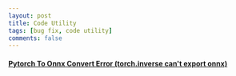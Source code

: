 ```yaml
---
layout: post    
title: Code Utility   
tags: [bug fix, code utility]    
comments: false  
--- 
```


#### [Pytorch To Onnx Convert Error (torch.inverse can't export onnx)](https://jihyeonryu.github.io/2022-05-10-code1/)  
